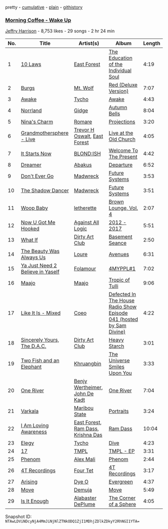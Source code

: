 pretty - [cumulative](/playlists/cumulative/3JBLiEySHqJWWGLw9VTxKd.md) - [plain](/playlists/plain/3JBLiEySHqJWWGLw9VTxKd) - [githistory](https://github.githistory.xyz/mackorone/spotify-playlist-archive/blob/main/playlists/plain/3JBLiEySHqJWWGLw9VTxKd)

### [Morning Coffee \- Wake Up](https://open.spotify.com/playlist/3JBLiEySHqJWWGLw9VTxKd)

> 

[Jeffry Harrison](https://open.spotify.com/user/1231779322) - 8,753 likes - 29 songs - 2 hr 24 min

| No. | Title | Artist(s) | Album | Length |
|---|---|---|---|---|
| 1 | [10 Laws](https://open.spotify.com/track/6YPRWU79U3rbxUN1Gy5SoR) | [East Forest](https://open.spotify.com/artist/0okmfBroVgFuvvljnUbqPW) | [The Education of the Individual Soul](https://open.spotify.com/album/4HJgEOT9K15npNLwy1GEc2) | 4:19 |
| 2 | [Burgs](https://open.spotify.com/track/1svFAYzAEjZyPc62oBn5AP) | [Mt\. Wolf](https://open.spotify.com/artist/4GLzX588I9R2vs0nTHhD6Z) | [Red \(Deluxe Version\)](https://open.spotify.com/album/7AkMLeLoEWeBFBTocZYA9d) | 7:07 |
| 3 | [Awake](https://open.spotify.com/track/5lB3bZKPhng9s4hKB1sSIe) | [Tycho](https://open.spotify.com/artist/5oOhM2DFWab8XhSdQiITry) | [Awake](https://open.spotify.com/album/4ozCTWaVHwIldd1KfjVRvl) | 4:43 |
| 4 | [Norrland](https://open.spotify.com/track/7kdaeyC4sTR8TEsskWIjbQ) | [Gidge](https://open.spotify.com/artist/7aibxFH8hIlSUlXgshCgAP) | [Autumn Bells](https://open.spotify.com/album/0GGP9n1WFDvKLPo8ewdHFi) | 8:04 |
| 5 | [Nina's Charm](https://open.spotify.com/track/31QJZK1kaR8PmMYDY4fUBa) | [Romare](https://open.spotify.com/artist/6d1HqiWNEKV9zFqQM9WeYo) | [Projections](https://open.spotify.com/album/3zzU2dSR6LpTlI4zd4Rgzj) | 3:20 |
| 6 | [Grandmothersphere \- Live](https://open.spotify.com/track/4Jbf1cEh1jcwoKzCjUjHVv) | [Trevor H Oswalt](https://open.spotify.com/artist/52Jpr73eTCxjWBzhLyg1qk), [East Forest](https://open.spotify.com/artist/0okmfBroVgFuvvljnUbqPW) | [Live at the Old Church](https://open.spotify.com/album/4UsMdV5sOnYuUFeOygjPpP) | 4:05 |
| 7 | [It Starts Now](https://open.spotify.com/track/4jGdL3hfHEcutGIgmOvk96) | [BLOND:ISH](https://open.spotify.com/artist/6zsJjoCtL1WByG0VsuFWzR) | [Welcome To The Present](https://open.spotify.com/album/1j5wExktrFR0MAbwrvMDGD) | 4:42 |
| 8 | [Dreamer](https://open.spotify.com/track/1Alcws0xXs4eQDchjn3RGh) | [Abakus](https://open.spotify.com/artist/5EEbMGQOwrTuy51Vin8bL1) | [Departure](https://open.spotify.com/album/63kvEHiTLB6bneB34fM9jJ) | 6:52 |
| 9 | [Don't Ever Go](https://open.spotify.com/track/0SWw3U3j6qfo5f3Kl2fBTx) | [Madwreck](https://open.spotify.com/artist/2zLOpqiXVwvThCHC8RnRAU) | [Future Systems](https://open.spotify.com/album/23iv5R10krA6LHhzCR2SPc) | 3:53 |
| 10 | [The Shadow Dancer](https://open.spotify.com/track/0CEVKE3ESQdC1g0iFGOUUA) | [Madwreck](https://open.spotify.com/artist/2zLOpqiXVwvThCHC8RnRAU) | [Future Systems](https://open.spotify.com/album/23iv5R10krA6LHhzCR2SPc) | 3:51 |
| 11 | [Woop Baby](https://open.spotify.com/track/5FWPdgtQACI6DPE2CBPUpm) | [letherette](https://open.spotify.com/artist/1fQDzf4lnUF4DYngrLJH0m) | [Brown Lounge, Vol\. 4](https://open.spotify.com/album/22671QHSx0hJkK1fE525K3) | 2:07 |
| 12 | [Now U Got Me Hooked](https://open.spotify.com/track/5tIhRlNkApQJoDA8zhOBUY) | [Against All Logic](https://open.spotify.com/artist/0ngUeF0DGpYmPec80MqSi1) | [2012 \- 2017](https://open.spotify.com/album/1uzfGk9vxMXfaZ2avqwxod) | 5:51 |
| 13 | [What If](https://open.spotify.com/track/3r9bq08WDb4D1e782Xc2eJ) | [Dirty Art Club](https://open.spotify.com/artist/2DcAdoxP41GECOfZt2MhQL) | [Basement Seance](https://open.spotify.com/album/12bhtPIhHIGYVi4eSQPI9s) | 2:50 |
| 14 | [The Beauty Was Always Us](https://open.spotify.com/track/2vAQPpfOXXwXJG69rUchrj) | [Loure](https://open.spotify.com/artist/0oj4QK4zH3lghS2Oa418zZ) | [Avenues](https://open.spotify.com/album/2uWNz7BMWBe3SmrX777QML) | 6:31 |
| 15 | [Ya Just Need 2 Believe in Yaself](https://open.spotify.com/track/5PvpHmQ596TTqm5Lysejjh) | [Folamour](https://open.spotify.com/artist/6pJY5At9SiMpAOBrw9YosS) | [4MYPPL\#1](https://open.spotify.com/album/38gJZWT7HXaPQueW4Z7GeT) | 7:02 |
| 16 | [Maajo](https://open.spotify.com/track/4P4dZe0rLvLIHZOCvRr67b) | [Maajo](https://open.spotify.com/artist/1CHnBSP2xS4bRyHRenc5aO) | [Tropic of Tulli](https://open.spotify.com/album/7CAafJQeHEftsjYQmTkxS9) | 9:06 |
| 17 | [Like It Is \- Mixed](https://open.spotify.com/track/5ReLOUboXvaOVariwEJnl3) | [Coeo](https://open.spotify.com/artist/3OoNpyvA82LedOZWG3WE8Z) | [Defected In The House Radio Show Episode 041 \(hosted by Sam Divine\)](https://open.spotify.com/album/21vNE48kEQUwOIDNfG8Ihm) | 4:22 |
| 18 | [Sincerely Yours, The D.A.C.](https://open.spotify.com/track/0lO1JSKQt3CefZHhWr10Ai) | [Dirty Art Club](https://open.spotify.com/artist/2DcAdoxP41GECOfZt2MhQL) | [Heavy Starch](https://open.spotify.com/album/6CUm96j4cY7AFvquKN7XOq) | 3:01 |
| 19 | [Two Fish and an Elephant](https://open.spotify.com/track/2kGMBOPXMtb9gxzVYdplg9) | [Khruangbin](https://open.spotify.com/artist/2mVVjNmdjXZZDvhgQWiakk) | [The Universe Smiles Upon You](https://open.spotify.com/album/2OPcQNLP8DQVumD8kBRAH3) | 3:33 |
| 20 | [One River](https://open.spotify.com/track/6epIhVc3Zn6AUZ27EsOLZt) | [Benjy Wertheimer](https://open.spotify.com/artist/2Y4VeDUhZAE8UfGXqZJ7dX), [John De Kadt](https://open.spotify.com/artist/3rd5aojNBopxBjaZdoLOrb) | [One River](https://open.spotify.com/album/67gLMrueyFRoD48NwVZ4qk) | 7:04 |
| 21 | [Varkala](https://open.spotify.com/track/0KFjTOGE68i5iz0IMVKJR4) | [Maribou State](https://open.spotify.com/artist/7zrkALJ9ayRjzysp4QYoEg) | [Portraits](https://open.spotify.com/album/4nNZ5UJCzhlfJbip0SDLI1) | 3:24 |
| 22 | [I Am Loving Awareness](https://open.spotify.com/track/59wrT695wnW81dAL059CJP) | [East Forest](https://open.spotify.com/artist/0okmfBroVgFuvvljnUbqPW), [Ram Dass](https://open.spotify.com/artist/3XX4k7fPq9gcyZRDrbXfnS), [Krishna Das](https://open.spotify.com/artist/7BIXafmacnax46P30TEzNz) | [Ram Dass](https://open.spotify.com/album/1IUYNySQmsGeA07UBraffZ) | 10:04 |
| 23 | [Elegy](https://open.spotify.com/track/5MbUyUE6erY9mVgXaecQwR) | [Tycho](https://open.spotify.com/artist/5oOhM2DFWab8XhSdQiITry) | [Dive](https://open.spotify.com/album/3I3PmRvn5iFY8i6zzvEcci) | 4:23 |
| 24 | [17](https://open.spotify.com/track/6yjiKDhGBIdoXbo58VBMXF) | [TMPL](https://open.spotify.com/artist/37g0SeIjs1pT9kzVbegO3K) | [TMPL \- EP](https://open.spotify.com/album/3ma2A5N9wrovv31EgQnMgW) | 3:31 |
| 25 | [Phenom](https://open.spotify.com/track/4T6nPixJGoZoybrznQFVFD) | [Alex Mali](https://open.spotify.com/artist/77SLhlrrJKzclwLB9bnRJZ) | [Phenom](https://open.spotify.com/album/2fdVQ5EqBYDuD9ogtrc4do) | 2:44 |
| 26 | [4T Recordings](https://open.spotify.com/track/4Apw7hpz0mMcYeNhNZq3ml) | [Four Tet](https://open.spotify.com/artist/7Eu1txygG6nJttLHbZdQOh) | [4T Recordings](https://open.spotify.com/album/1TP8nDCTDUaVGFr6lfQ61r) | 3:17 |
| 27 | [Arising](https://open.spotify.com/track/0Ib2cKC2GxykEVxbYa7eqj) | [Dye O](https://open.spotify.com/artist/3AihmaPi9Wr3O7z578f6mH) | [Evergreen](https://open.spotify.com/album/52aC66aIFUWuo2EOLKxii4) | 4:37 |
| 28 | [Move](https://open.spotify.com/track/42LvVFsmizS7GT0BZCy6Gc) | [Demuja](https://open.spotify.com/artist/1LfqhJiCiHfVzrBOVaBXc1) | [Move](https://open.spotify.com/album/3u7XP4jmswtYtI04qxXhe3) | 5:49 |
| 29 | [Is It Enough](https://open.spotify.com/track/1gBly576DStphc1hAropbT) | [Alabaster DePlume](https://open.spotify.com/artist/3LfKt6bEMIfFIEryeai8Mm) | [The Corner of a Sphere](https://open.spotify.com/album/4sRXcwlHnu8pW4SFoYGsB0) | 4:05 |

Snapshot ID: `NTAwLDViNDcyNjA4MmJiNjNlZTNkODQ1ZjI1MDhjZDlkZDkyY2RhNGI1YTA=`
